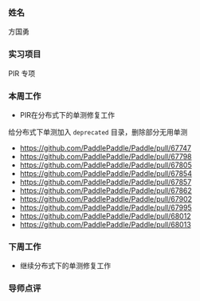 ### 姓名

方国勇

### 实习项目

PIR 专项

### 本周工作

- PIR在分布式下的单测修复工作

给分布式下单测加入 `deprecated` 目录，删除部分无用单测

- https://github.com/PaddlePaddle/Paddle/pull/67747
- https://github.com/PaddlePaddle/Paddle/pull/67798
- https://github.com/PaddlePaddle/Paddle/pull/67805
- https://github.com/PaddlePaddle/Paddle/pull/67854
- https://github.com/PaddlePaddle/Paddle/pull/67857
- https://github.com/PaddlePaddle/Paddle/pull/67862
- https://github.com/PaddlePaddle/Paddle/pull/67902
- https://github.com/PaddlePaddle/Paddle/pull/67995
- https://github.com/PaddlePaddle/Paddle/pull/68012
- https://github.com/PaddlePaddle/Paddle/pull/68013

### 下周工作

- 继续分布式下的单测修复工作

### 导师点评
